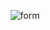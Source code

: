 <div align="center">
  
  ![form](https://user-images.githubusercontent.com/72578580/191065205-4ddcc196-90b1-4e5a-be3c-5a88187349c8.PNG)

</div>
